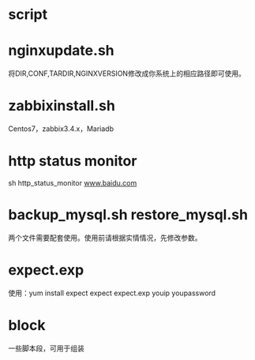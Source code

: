 # script
# nginxupdate.sh
   将DIR,CONF,TARDIR,NGINXVERSION修改成你系统上的相应路径即可使用。

# zabbixinstall.sh
   Centos7，zabbix3.4.x，Mariadb
   
# http status monitor
   sh http_status_monitor www.baidu.com
  
# backup_mysql.sh restore_mysql.sh
   两个文件需要配套使用。使用前请根据实情情况，先修改参数。

# expect.exp
   使用：yum install expect
         expect expect.exp youip youpassword

# block
   一些脚本段，可用于组装
